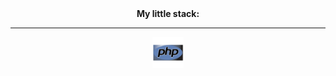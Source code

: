 <center><b>Мy little stack:</b>
    <hr>
    <img height="10%" width="10%" src='https://github.com/devicons/devicon/blob/master/icons/php/php-original.svg'>
